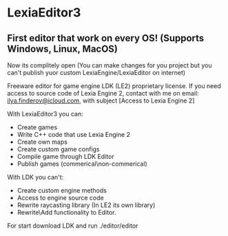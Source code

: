 # LexiaEditor3

## First editor that work on every OS! (Supports Windows, Linux, MacOS)

Now its complitely open (You can make changes for you project but you can't publish yuor custom LexiaEngine/LexiaEditor on internet)

Freeware editor for game engine LDK (LE2) proprietary license. If you need access to source code of Lexia Engine 2, contact with me on email: ilya.finderov@icloud.com, with subject [Access to Lexia Engine 2]

With LexiaEditor3 you can:
* Create games
* Write C++ code that use Lexia Engine 2
* Create own maps
* Create custom game configs
* Compile game through LDK Editor
* Publish games (commerical\non-commerical)

With LDK you can't:
* Create custom engine methods
* Access to engine source code
* Rewrite raycasting library (In LE2 its own library)
* Rewrite\Add functionality to Editor.

For start download LDK and run ./editor/editor 
